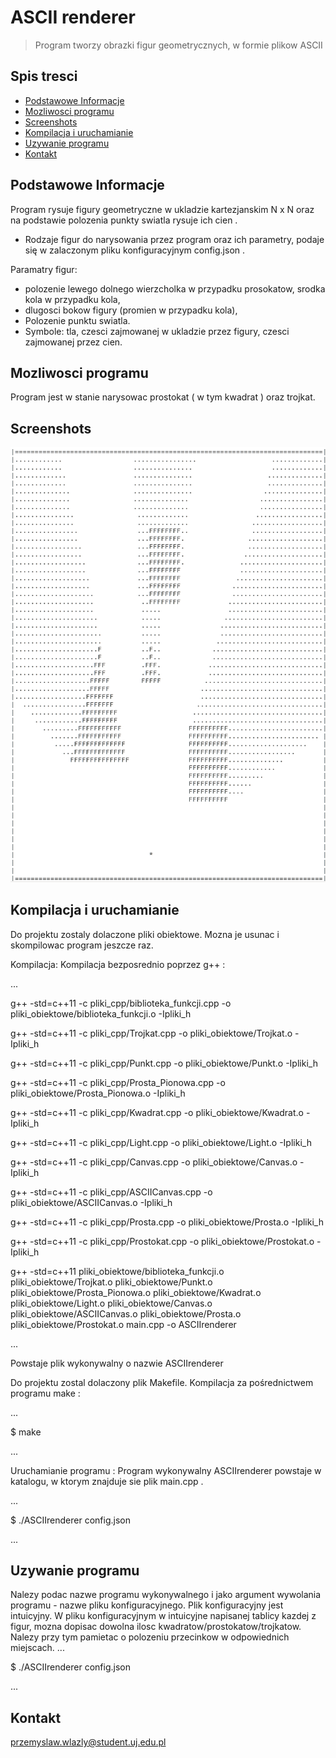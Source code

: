 # ASCII renderer
> Program tworzy obrazki figur geometrycznych, w formie plikow ASCII


## Spis tresci
* [Podstawowe Informacje](#podstawowe-informacje)
* [Mozliwosci programu](#mozliwosci-programu)
* [Screenshots](#screenshots)
* [Kompilacja i uruchamianie](#kompilacja-i-uruchamianie)
* [Uzywanie programu](#uzywanie-programu)
* [Kontakt](#kontakt)


## Podstawowe Informacje
Program rysuje figury geometryczne w ukladzie kartezjanskim N x N oraz na podstawie polozenia punkty swiatla rysuje ich cien .
- Rodzaje figur do narysowania przez program oraz ich parametry, podaje się w zalaczonym pliku konfiguracyjnym config.json .

Paramatry figur: 
- polozenie lewego dolnego wierzcholka w przypadku prosokatow, srodka kola w przypadku kola, 
- dlugosci bokow figury (promien w przypadku kola),
- Polozenie punktu swiatla.
- Symbole: tla, czesci zajmowanej w ukladzie przez figury, czesci zajmowanej przez cien.


## Mozliwosci programu
Program jest w stanie narysowac prostokat ( w tym kwadrat ) oraz trojkat.


## Screenshots
![Example screenshot](./obrazy_do_pliku_Readme/Obraz_1.png)


## Kompilacja i uruchamianie

Do projektu zostaly dolaczone pliki obiektowe. Mozna je usunac i skompilowac program jeszcze raz.

Kompilacja:
Kompilacja bezposrednio poprzez g++ :

... 

g++ -std=c++11 -c pliki_cpp/biblioteka_funkcji.cpp -o pliki_obiektowe/biblioteka_funkcji.o -Ipliki_h

g++ -std=c++11 -c pliki_cpp/Trojkat.cpp -o pliki_obiektowe/Trojkat.o -Ipliki_h

g++ -std=c++11 -c pliki_cpp/Punkt.cpp -o pliki_obiektowe/Punkt.o -Ipliki_h

g++ -std=c++11 -c pliki_cpp/Prosta_Pionowa.cpp -o pliki_obiektowe/Prosta_Pionowa.o -Ipliki_h

g++ -std=c++11 -c pliki_cpp/Kwadrat.cpp -o pliki_obiektowe/Kwadrat.o -Ipliki_h

g++ -std=c++11 -c pliki_cpp/Light.cpp -o pliki_obiektowe/Light.o -Ipliki_h

g++ -std=c++11 -c pliki_cpp/Canvas.cpp -o pliki_obiektowe/Canvas.o -Ipliki_h

g++ -std=c++11 -c pliki_cpp/ASCIICanvas.cpp -o pliki_obiektowe/ASCIICanvas.o -Ipliki_h

g++ -std=c++11 -c pliki_cpp/Prosta.cpp -o pliki_obiektowe/Prosta.o -Ipliki_h

g++ -std=c++11 -c pliki_cpp/Prostokat.cpp -o pliki_obiektowe/Prostokat.o -Ipliki_h

g++ -std=c++11 pliki_obiektowe/biblioteka_funkcji.o pliki_obiektowe/Trojkat.o pliki_obiektowe/Punkt.o pliki_obiektowe/Prosta_Pionowa.o pliki_obiektowe/Kwadrat.o pliki_obiektowe/Light.o pliki_obiektowe/Canvas.o pliki_obiektowe/ASCIICanvas.o pliki_obiektowe/Prosta.o pliki_obiektowe/Prostokat.o main.cpp -o ASCIIrenderer

... 

Powstaje plik wykonywalny o nazwie ASCIIrenderer

Do projektu zostal dolaczony plik Makefile. 
Kompilacja za pośrednictwem programu make :

...

$ make

... 

Uruchamianie programu :
Program wykonywalny ASCIIrenderer powstaje w katalogu, w ktorym znajduje sie plik main.cpp .

...

$ ./ASCIIrenderer config.json

... 


## Uzywanie programu


Nalezy podac nazwe programu wykonywalnego i jako argument wywolania programu - nazwe pliku konfiguracyjnego.
Plik konfiguracyjny jest intuicyjny.
W pliku konfiguracyjnym w intuicyjne napisanej tablicy kazdej z figur, mozna dopisac dowolna ilosc kwadratow/prostokatow/trojkatow.
Nalezy przy tym pamietac o polozeniu przecinkow w odpowiednich miejscach.
...

$ ./ASCIIrenderer config.json

... 



## Kontakt
przemyslaw.wlazly@student.uj.edu.pl



